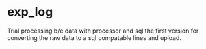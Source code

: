 # exp_log
Trial processing b/e data with processor and sql
the first version for converting the raw data to a sql compatable lines and upload.
